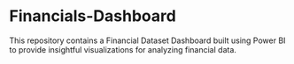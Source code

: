 # Financials-Dashboard
This repository contains a Financial Dataset Dashboard built using Power BI to provide insightful visualizations for analyzing financial data. 
